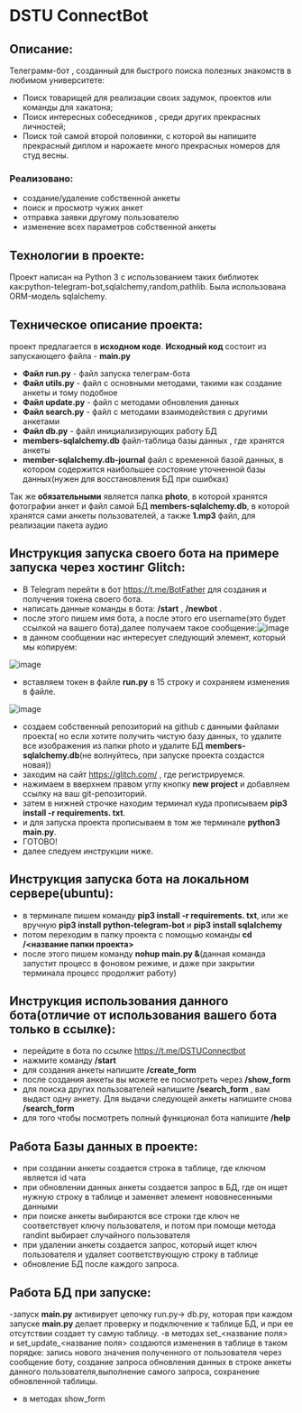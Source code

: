 # DSTU ConnectBot 
## Описание:
Телеграмм-бот , созданный для быстрого поиска полезных знакомств в любимом университете: 
- Поиск товарищей для реализации своих задумок, проектов или команды для хакатона;
- Поиск интересных собеседников , среди других прекрасных личностей;
- Поиск той самой второй половинки, с которой вы напишите прекрасный диплом и нарожаете много прекрасных номеров для студ весны.
### Реализовано:
- создание/удаление собственной анкеты
- поиск и просмотр чужих анкет
- отправка заявки другому пользователю
- изменение всех параметров собственной анкеты

## Технологии в проекте:
Проект написан на Python 3 c использованием таких библиотек как:python-telegram-bot,sqlalchemy,random,pathlib.
Была использована ORM-модель sqlalchemy.

## Техническое описание проекта:

проект предлагается в **исходном коде**. 
**Исходный код** состоит из запускающего файла - **main.py**
- **Файл run.py** -   файл запуска телеграм-бота
- **Файл utils.py**  -  файл с основными методами, такими как создание анкеты и тому подобное
- **Файл update.py** - файл с методами обновления данных
- **Файл search.py** - файл с методами взаимодействия с другими анкетами
- **Файл db.py** - файл инициализирующих работу БД
- **members-sqlalchemy.db** файл-таблица базы данных , где хранятся анкеты
- **member-sqlalchemy.db-journal** файл с временной базой данных, в котором содержится наибольшее состояние уточненной базы данных(нужен для восстановления БД при ошибках)

Так же **обязательными** является папка **photo**, в которой хранятся фотографии анкет и файл самой БД **members-sqlalchemy.db**, в которой хранятся сами анкеты пользователей, а также **1.mp3** файл, для реализации пакета аудио

## Инструкция запуска своего бота на примере запуска через хостинг Glitch: 
- В Telegram перейти в бот https://t.me/BotFather для создания и получения токена своего бота.
- написать данные команды в бота: **/start** , **/newbot** . 
- после этого пишем имя бота, а после этого его  username(это будет ссылкой на вашего бота),далее получаем такое сообщение:![image](https://user-images.githubusercontent.com/81232295/226204701-0e6f0dcd-4ad5-4d0e-a0ef-56db4a201a0c.png)
- в данном сообщении нас интересует следующий элемент, который мы копируем:

![image](https://user-images.githubusercontent.com/81232295/226204788-49a8a01e-e320-43b6-acdd-bb5942eea76f.png)

- вставляем токен в файле **run.py** в 15 строку и сохраняем изменения в файле.

![image](https://user-images.githubusercontent.com/81232295/226204889-71370e29-2829-46f2-a83a-824463926e94.png)

- создаем собственный репозиторий на github с данными файлами проекта( но если хотите получить чистую базу данных, то удалите все изображения из папки photo и удалите БД **members-sqlalchemy.db**(не волнуйтесь, при запуске проекта создастся новая)) 
- заходим на сайт https://glitch.com/ , где регистрируемся.
- нажимаем в вверхнем правом углу кнопку **new project** и добавляем ссылку на ваш git-репозиторий.
- затем в нижней строчке находим терминал куда прописываем **pip3 install -r requirements. txt**.
- и для запуска проекта прописываем в том же терминале **python3 main.py**.
- ГОТОВО!
- далее следуем инструкции ниже.

## Инструкция запуска бота на локальном сервере(ubuntu):
- в терминале пишем команду **pip3 install -r requirements. txt**, или же вручную **pip3 install python-telegram-bot** и **pip3 install sqlalchemy**
- потом переходим в папку проекта с помощью команды **cd /<название папки проекта>**
- после этого пишем команду **nohup main.py &**(данная команда запустит процесс в фоновом режиме, и даже при закрытии терминала процесс продолжит работу)


## Инструкция использования  данного бота(отличие от использования вашего бота только в ссылке):

- перейдите в бота по ссылке https://t.me/DSTUConnectbot
- нажмите команду **/start**
- для создания анкеты напишите **/create_form**
- после создания анкеты вы можете ее посмотреть через **/show_form**
- для поиска других пользователей напишите **/search_form** , вам выдаст одну анкету. Для выдачи следующей анкеты напишите снова **/search_form**
- для того чтобы посмотреть полный функционал бота напишите **/help**

## Работа Базы данных в проекте:
- при создании анкеты создается строка в таблице, где ключом является id чата
- при обновлении данных анкеты создается запрос в БД, где он ищет нужную строку в таблице и заменяет элемент нововнесенными данными
- при поиске анкеты выбираются  все строки где ключ не соответствует ключу пользователя, и потом при помощи метода randint выбирает случайного пользователя
- при удалении анкеты создается запрос, который ищет ключ пользователя и удаляет соответствующую строку в таблице
- обновление БД после каждого запроса.

## Работа БД при запуске:
-запуск **main.py** активирует цепочку run.py-> db.py, которая при каждом запуске **main.py** делает проверку и подключение к таблице БД, и при ее отсутствии создает ту самую таблицу.
-в методах set_<название поля> и set_update_<название поля> создаются изменения в таблице в таком порядке: запись нового значения полученного от пользователя через сообщение боту, создание запроса обновления  данных в строке анкеты данного пользователя,выполнение самого запроса, сохранение обновленной таблицы.
- в методах show_form

